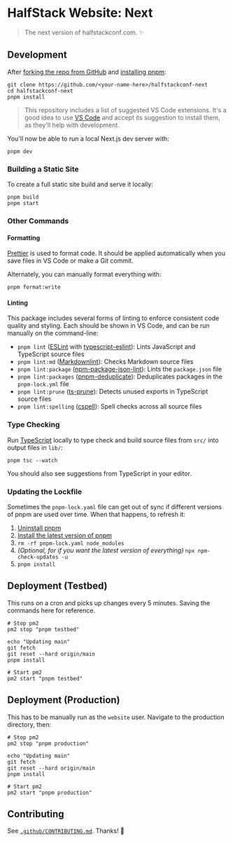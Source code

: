 # HalfStack Website: Next

> The next version of halfstackconf.com. ✨

## Development

After [forking the repo from GitHub](https://help.github.com/articles/fork-a-repo) and [installing pnpm](https://pnpm.io/installation):

```shell
git clone https://github.com/<your-name-here>/halfstackconf-next
cd halfstackconf-next
pnpm install
```

> This repository includes a list of suggested VS Code extensions.
> It's a good idea to use [VS Code](https://code.visualstudio.com) and accept its suggestion to install them, as they'll help with development.

You'll now be able to run a local Next.js dev server with:

```shell
pnpm dev
```

### Building a Static Site

To create a full static site build and serve it locally:

```shell
pnpm build
pnpm start
```

### Other Commands

#### Formatting

[Prettier](https://prettier.io) is used to format code.
It should be applied automatically when you save files in VS Code or make a Git commit.

Alternately, you can manually format everything with:

```shell
pnpm format:write
```

#### Linting

This package includes several forms of linting to enforce consistent code quality and styling.
Each should be shown in VS Code, and can be run manually on the command-line:

- `pnpm lint` ([ESLint](https://eslint.org) with [typescript-eslint](https://typescript-eslint.io)): Lints JavaScript and TypeScript source files
- `pnpm lint:md` ([Markdownlint](https://github.com/DavidAnson/markdownlint)): Checks Markdown source files
- `pnpm lint:package` ([npm-package-json-lint](https://npmpackagejsonlint.org/)): Lints the `package.json` file
- `pnpm lint:packages` ([pnpm-deduplicate](https://github.com/ocavue/pnpm-deduplicate)): Deduplicates packages in the `pnpm-lock.yml` file
- `pnpm lint:prune` ([ts-prune](https://github.com/nadeesha/ts-prune)): Detects unused exports in TypeScript source files
- `pnpm lint:spelling` ([cspell](https://cspell.org)): Spell checks across all source files

### Type Checking

Run [TypeScript](https://typescriptlang.org) locally to type check and build source files from `src/` into output files in `lib/`:

```shell
pnpm tsc --watch
```

You should also see suggestions from TypeScript in your editor.

### Updating the Lockfile

Sometimes the `pnpm-lock.yaml` file can get out of sync if different versions of pnpm are used over time.
When that happens, to refresh it:

1. [Uninstall pnpm](https://pnpm.io/uninstall)
1. [Install the latest version of pnpm](https://pnpm.io)
1. `rm -rf pnpm-lock.yaml node_modules`
1. _(Optional, for if you want the latest version of everything)_ `npx npm-check-updates -u`
1. `pnpm install`

## Deployment (Testbed)

This runs on a cron and picks up changes every 5 minutes. Saving the commands here for reference.

```shell
# Stop pm2
pm2 stop "pnpm testbed"

echo "Updating main"
git fetch
git reset --hard origin/main
pnpm install

# Start pm2
pm2 start "pnpm testbed"
```

## Deployment (Production)

This has to be manually run as the `website` user. Navigate to the production directory, then:

```shell
# Stop pm2
pm2 stop "pnpm production"

echo "Updating main"
git fetch
git reset --hard origin/main
pnpm install

# Start pm2
pm2 start "pnpm production"
```

## Contributing

See [`.github/CONTRIBUTING.md`](./.github/CONTRIBUTING.md).
Thanks! 💖
